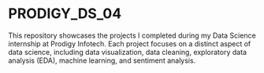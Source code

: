 # PRODIGY_DS_04
This repository showcases the projects I completed during my Data Science internship at Prodigy Infotech. Each project focuses on a distinct aspect of data science, including data visualization, data cleaning, exploratory data analysis (EDA), machine learning, and sentiment analysis. 
